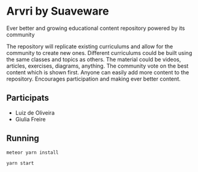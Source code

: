 # Arvri by Suaveware

Ever better and growing educational content repository powered by its community

The repository will replicate existing curriculums and allow for the community to create new ones. Different curriculums could be built using the same classes and topics as others. The material could be videos, articles, exercises, diagrams, anything. The community vote on the best content which is shown first. Anyone can easily add more content to the repository. Encourages participation and making ever better content.

## Participats

- Luiz de Oliveira
- Giulia Freire

## Running

```
meteor yarn install

yarn start
```
